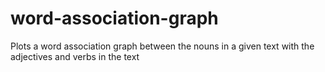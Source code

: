 # word-association-graph
Plots a word association graph between the nouns in a given text with the adjectives and verbs in the text
